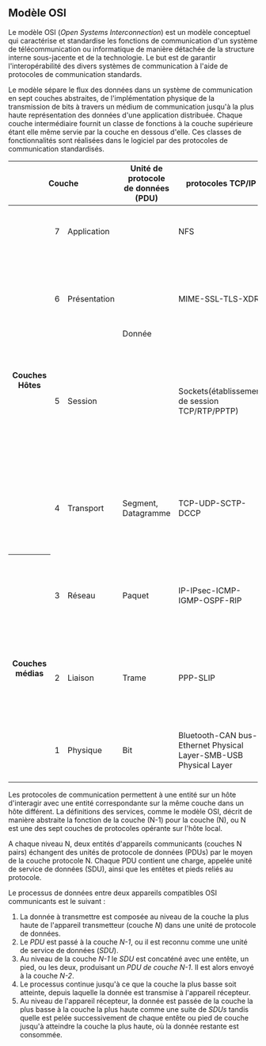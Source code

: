 ## Modèle OSI

Le modèle OSI (*Open Systems Interconnection*) est un modèle conceptuel qui caractérise et
standardise les fonctions de communication d'un système de télécommunication ou informatique de
manière détachée de la structure interne sous-jacente et de la technologie. Le but est de garantir
l'interopérabilité des divers systèmes de communication à l'aide de protocoles de communication
standards.

Le modèle sépare le flux des données dans un système de communication en sept couches abstraites, de
l'implémentation physique de la transmission de bits à travers un médium de communication jusqu'à la
plus haute représentation des données d'une application distribuée. Chaque couche intermédiaire
fournit un classe de fonctions à la couche supérieure étant elle même servie par la couche en
dessous d'elle. Ces classes de fonctionnalités sont réalisées dans le logiciel par des protocoles de
communication standardisés.

<table>
    <thead>
        <tr>
            <th colspan="3">Couche</th>
            <th>Unité de protocole de données (PDU)</th>
            <th>protocoles TCP/IP</th>
            <th>Fonctions</th>
        </tr>
    </thead>
    <tbody>
        <tr>
            <th rowspan="4">Couches Hôtes</th>
            <td>7</td>
            <td>Application</td>
            <td rowspan="3">Donnée</td>
            <td>NFS</td>
            <td>APIs de haut-niveau, partages de ressources, accès de fichiers distants</td>
        </tr>
        <tr>
            <td>6</td>
            <td>Présentation</td>
            <td>MIME-SSL-TLS-XDR</td>
            <td>Traduction de données entre services réseau et une application ; encodage,
            compression et chiffrement</td> </tr>
        <tr>
            <td>5</td>
            <td>Session</td>
            <td>Sockets(établissement de session TCP/RTP/PPTP)</td>
            <td>Gestion de sessions de communications, i.e., échange continu d'information sous la
            forme de mulptiples va-et-vient de transmissions entre deux noeuds</td>
        </tr>
        <tr>
            <td>4</td>
            <td>Transport</td>
            <td>Segment, Datagramme</td>
            <td>TCP-UDP-SCTP-DCCP</td>
            <td>Transmission fiables de segments de données entre points d'un réseau, incluant la
            segmentation, l'acquittement et le multiplexage</td>
        </tr>
        <tr>
            <th rowspan="3">Couches médias</th>
            <td>3</td>
            <td>Réseau</td>
            <td>Paquet</td>
            <td>IP-IPsec-ICMP-IGMP-OSPF-RIP</td>
            <td>Structurant et gérant un réseau multi-noeuds, incluant l'adressage, le routage et le
            contrôle du traffic</td> </tr>
        <tr>
            <td>2</td>
            <td>Liaison</td>
            <td>Trame</td>
            <td>PPP-SLIP</td>
            <td>Transmissions fiables de trames de données entre deux noeuds connectés par une
            couche physique</td> </tr>
        <tr>
            <td>1</td>
            <td>Physique</td>
            <td>Bit</td>
            <td>Bluetooth-CAN bus-Ethernet Physical Layer-SMB-USB Physical Layer</td>
            <td>Transmissions et Réceptions de flux de bits à travers un médium physique</td>
        </tr>
    </tbody>
</table>

Les protocoles de communication permettent à une entité sur un hôte d'interagir avec une entité
correspondante sur la même couche dans un hôte différent. La définitions des services, comme le
modèle OSI, décrit de manière abstraite la fonction de la couche (N-1) pour la couche (N), ou N est
une des sept couches de protocoles opérante sur l'hôte local.

A chaque niveau N, deux entités d'appareils communicants (couches N pairs) échangent des unités de
protocole de données (PDUs) par le moyen de la couche protocole N. Chaque PDU contient une charge,
appelée unité de service de données (SDU), ainsi que les entêtes et pieds reliés au protocole.

Le processus de données entre deux appareils compatibles OSI communicants est le suivant :

1. La donnée à transmettre est composée au niveau de la couche la plus haute de l'appareil
   transmetteur (couche *N*) dans une unité de protocole de données.
2. Le *PDU* est passé à la couche *N-1*, ou il est reconnu comme une unité de service de données
   (*SDU*).
3. Au niveau de la couche *N-1* le *SDU* est concaténé avec une entête, un pied, ou les deux,
   produisant un *PDU de couche N-1*. Il est alors envoyé à la couche *N-2*.
4. Le processus continue jusqu'à ce que la couche la plus basse soit atteinte, depuis laquelle la
   donnée est transmise à l'appareil récepteur.
5. Au niveau de l'appareil récepteur, la donnée est passée de la couche la plus basse à la couche la
   plus haute comme une suite de *SDUs* tandis quelle est pelée successivement de chaque entête ou
   pied de couche jusqu'à atteindre la couche la plus haute, où la donnée restante est consommée.
